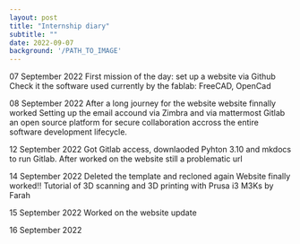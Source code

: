 ```yaml
---
layout: post
title: "Internship diary"
subtitle: ""
date: 2022-09-07
background: '/PATH_TO_IMAGE'
---
```

07 September 2022
First mission of the day: set up a website via Github
Check it the software used  currently by the fablab: FreeCAD, OpenCad


08 September 2022
After a long journey for the website website finnally worked
Setting up the email accound via Zimbra and via mattermost Gitlab an open source platform for secure collaboration accross the entire software development lifecycle.


12 September 2022
Got Gitlab access, downlaoded Pyhton 3.10 and mkdocs to run Gitlab.
After worked on the website still a problematic url 


14 September 2022
Deleted the template and recloned again
Website finally worked!!
Tutorial of 3D scanning and 3D printing with Prusa i3 M3Ks by Farah


15 September 2022
Worked on the website update

16 September 2022
